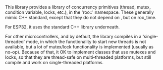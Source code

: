 This library provides a library of concurrency primitives (thread, mutex, condition variable, locks, etc.), in the 'roo::' namespace. These generally mimic C++ standard, except that they do not depend on <chrono>, but on roo_time.

For ESP32, it uses the standard C++ library underneath.

For other microcontrollers, and by default, the library compiles in a 'single-threaded' mode, in which the functionality to start new threads is not available, but a lot of mutex/lock functionality
is implemented (usually as no-op). Because of that, it OK to implement classes that use mutexes and locks, so that they are thread-safe on multi-threaded platforms, but still compile and work on single-threaded platforms.
